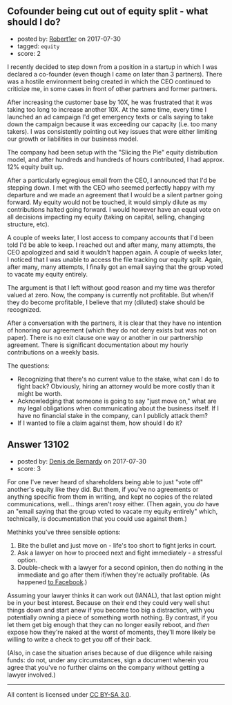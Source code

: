 ## Cofounder being cut out of equity split - what should I do?

- posted by: [Robert1er](https://stackexchange.com/users/338817/robert1er) on 2017-07-30
- tagged: `equity`
- score: 2

<p>I recently decided to step down from a position in a startup in which I was declared a co-founder (even though I came on later than 3 partners). There was a hostile environment being created in which the CEO continued to criticize me, in some cases in front of other partners and former partners. </p>
<p>After increasing the customer base by 10X, he was frustrated that it was taking too long to increase another 10X. At the same time, every time I launched an ad campaign I'd get emergency texts or calls saying to take down the campaign because it was exceeding our capacity (i.e. too many takers). I was consistently pointing out key issues that were either limiting our growth or liabilities in our business model. </p>
<p>The company had been setup with the "Slicing the Pie" equity distribution model, and after hundreds and hundreds of hours contributed, I had approx. 12% equity built up. </p>
After a particularly egregious email from the CEO, I announced that I'd be stepping down. I met with the CEO who seemed perfectly happy with my departure and we made an agreement that I would be a silent partner going forward. My equity would not be touched, it would simply dilute as my contributions halted going forward. I would however have an equal vote on all decisions impacting my equity (taking on capital, selling, changing structure, etc).</p>
<p>A couple of weeks later, I lost access to company accounts that I'd been told I'd be able to keep. I reached out and after many, many attempts, the CEO apologized and said it wouldn't happen again. A couple of weeks later, I noticed that I was unable to access the file tracking our equity split. Again, after many, many attempts, I finally got an email saying that the group voted to vacate my equity entirely.</p>
<p>The argument is that I left without good reason and my time was therefor valued at zero. Now, the company is currently not profitable. But when/if they do become profitable, I believe that my (diluted) stake should be recognized.</p>
<p>After a conversation with the partners, it is clear that they have no intention of honoring our agreement (which they do not deny exists but was not on paper). There is no exit clause one way or another in our partnership agreement. There is significant documentation about my hourly contributions on a weekly basis.</p>
<p>The questions:</p>

 - Recognizing that there's no current value to the stake, what can I do
   to fight back? Obviously, hiring an attorney would be more costly than it might be worth. 
 - Acknowledging that someone is going to say "just move on," what are my legal obligations when communicating about the business itself. If I have no financial stake in the company, can I publicly attack them?
 - If I wanted to file a claim against them, how should I do it?


## Answer 13102

- posted by: [Denis de Bernardy](https://stackexchange.com/users/182468/denis-de-bernardy) on 2017-07-30
- score: 3

<p>For one I've never heard of shareholders being able to just "vote off" another's equity like they did. But them, if you've no agreements or anything specific from them in writing, and kept no copies of the related communications, well... things aren't rosy either. (Then again, you <em>do</em> have an "email saying that the group voted to vacate my equity entirely" which, technically, is documentation that you could use against them.)</p>

<p>Methinks you've three sensible options:</p>

<ol>
<li>Bite the bullet and just move on - life's too short to fight jerks in court.</li>
<li>Ask a lawyer on how to proceed next and fight immediately - a stressful option.</li>
<li>Double-check with a lawyer for a second opinion, then do nothing in the immediate and go after them if/when they're actually profitable. (As happened <a href="http://mashable.com/2011/04/13/facebooks-complicated-ownership-history-explained/" rel="nofollow noreferrer">to Facebook</a>.)</li>
</ol>

<p>Assuming your lawyer thinks it can work out (IANAL), that last option might be in your best interest. Because on their end they could very well shut things down and start anew if you become too big a distraction, with you potentially owning a piece of something worth nothing. By contrast, if you let them get big enough that they can no longer easily reboot, and <em>then</em> expose how they're naked at the worst of moments, they'll more likely be willing to write a check to get you off of their back.</p>

<p>(Also, in case the situation arises because of due diligence while raising funds: do not, under any circumstances, sign a document wherein you agree that you've no further claims on the company without getting a lawyer involved.)</p>




---

All content is licensed under [CC BY-SA 3.0](https://creativecommons.org/licenses/by-sa/3.0/).
